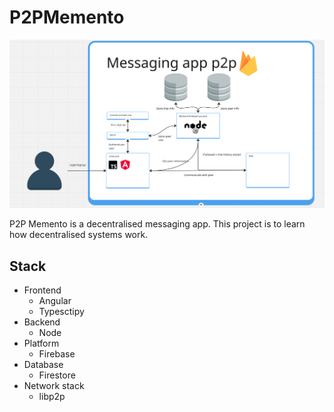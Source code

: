 # P2PMemento

![alt images](https://raw.githubusercontent.com/Biboy-al/P2PMemento/refs/heads/main/images/architecture.png)

P2P Memento is a decentralised messaging app. This project is to learn how decentralised systems work.

## Stack

- Frontend
  - Angular
  - Typesctipy
- Backend
   - Node
- Platform
  - Firebase
- Database
  - Firestore
- Network stack
   - libp2p
